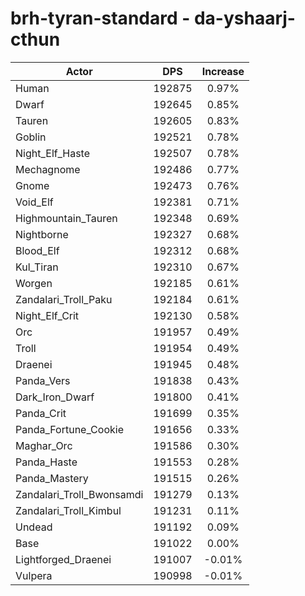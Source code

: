 # brh-tyran-standard - da-yshaarj-cthun
| Actor | DPS | Increase |
|---|:---:|:---:|
|Human|192875|0.97%|
|Dwarf|192645|0.85%|
|Tauren|192605|0.83%|
|Goblin|192521|0.78%|
|Night_Elf_Haste|192507|0.78%|
|Mechagnome|192486|0.77%|
|Gnome|192473|0.76%|
|Void_Elf|192381|0.71%|
|Highmountain_Tauren|192348|0.69%|
|Nightborne|192327|0.68%|
|Blood_Elf|192312|0.68%|
|Kul_Tiran|192310|0.67%|
|Worgen|192185|0.61%|
|Zandalari_Troll_Paku|192184|0.61%|
|Night_Elf_Crit|192130|0.58%|
|Orc|191957|0.49%|
|Troll|191954|0.49%|
|Draenei|191945|0.48%|
|Panda_Vers|191838|0.43%|
|Dark_Iron_Dwarf|191800|0.41%|
|Panda_Crit|191699|0.35%|
|Panda_Fortune_Cookie|191656|0.33%|
|Maghar_Orc|191586|0.30%|
|Panda_Haste|191553|0.28%|
|Panda_Mastery|191515|0.26%|
|Zandalari_Troll_Bwonsamdi|191279|0.13%|
|Zandalari_Troll_Kimbul|191231|0.11%|
|Undead|191192|0.09%|
|Base|191022|0.00%|
|Lightforged_Draenei|191007|-0.01%|
|Vulpera|190998|-0.01%|
